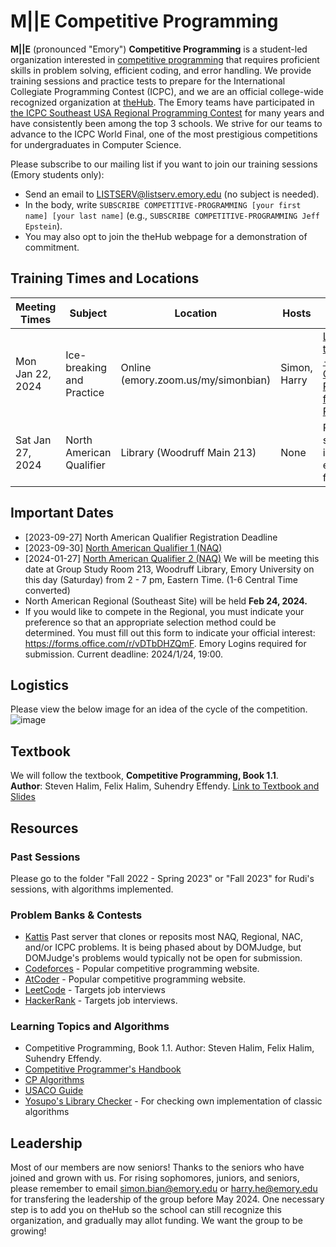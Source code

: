 # M||E Competitive Programming

**M||E** (pronounced "Emory") **Competitive Programming** is a student-led organization interested in [competitive programming](https://en.wikipedia.org/wiki/Competitive_programming) that requires proficient skills in problem solving, efficient coding, and error handling. 
We provide training sessions and practice tests to prepare for the International Collegiate Programming Contest (ICPC), and we are an official college-wide recognized organization at [theHub](https://thehub.emory.edu/organization/m-or-e).
The Emory teams have participated in [the ICPC Southeast USA Regional Programming Contest](http://seusa.vanb.org) for many years and have consistently been among the top 3 schools.
We strive for our teams to advance to the ICPC World Final, one of the most prestigious competitions for undergraduates in Computer Science.

Please subscribe to our mailing list if you want to join our training sessions (Emory students only):

* Send an email to LISTSERV@listserv.emory.edu (no subject is needed).
* In the body, write `SUBSCRIBE COMPETITIVE-PROGRAMMING [your first name] [your last name]` (e.g., `SUBSCRIBE COMPETITIVE-PROGRAMMING Jeff Epstein`).
* You may also opt to join the theHub webpage for a demonstration of commitment. 

## Training Times and Locations
| Meeting Times    | Subject                   | Location                            | Hosts        | More Info                                         |
|------------------|---------------------------|-------------------------------------|--------------|---------------------------------------------------|
| Mon Jan 22, 2024 | Ice-breaking and Practice | Online (emory.zoom.us/my/simonbian) | Simon, Harry | [Learning to Submit - New Comers](https://open.kattis.com/contests/kohkwf), [Practice for Regional](https://open.kattis.com/contests/iv54hs) |
| Sat Jan 27, 2024 | North American Qualifier  | Library (Woodruff Main 213)         | None         | Please see your individaul emails for links.      |

## Important Dates
* [2023-09-27] North American Qualifier Registration Deadline
* [2023-09-30] [North American Qualifier 1 (NAQ)](https://na.icpc.global/naq/)
* [2024-01-27] [North American Qualifier 2 (NAQ)](https://na.icpc.global/naq/) We will be meeting this date at Group Study Room 213, Woodruff Library, Emory University on this day (Saturday) from 2 - 7 pm, Eastern Time. (1-6 Central Time converted)
* North American Regional (Southeast Site) will be held **Feb 24, 2024.**
* If you would like to compete in the Regional, you must indicate your preference so that an appropriate selection method could be determined. You must fill out this form to indicate your official interest: https://forms.office.com/r/vDTbDHZQmF. Emory Logins required for submission. Current deadline: 2024/1/24, 19:00.

## Logistics
Please view the below image for an idea of the cycle of the competition. 
![image](https://github.com/emory-courses/competitive-programming/assets/52821055/e916be51-65c7-436e-9dcf-d0abe606edc8)

## Textbook
We will follow the textbook, **Competitive Programming, Book 1.1**.  
**Author**: Steven Halim, Felix Halim, Suhendry Effendy.
[Link to Textbook and Slides](https://emory-my.sharepoint.com/:f:/g/personal/sbian8_emory_edu/EoV00S3vvHJAmBWgBONwPmMBiHuxoudGOAp5Jjre5ko4BQ?e=NRHx7x)

## Resources

### Past Sessions
Please go to the folder "Fall 2022 - Spring 2023" or "Fall 2023" for Rudi's sessions, with algorithms implemented.

###  Problem Banks & Contests
* [Kattis](https://open.kattis.com/problems) Past server that clones or reposits most NAQ, Regional, NAC, and/or ICPC problems. It is being phased about by DOMJudge, but DOMJudge's problems would typically not be open for submission.
* [Codeforces](https://codeforces.com/) - Popular competitive programming website.
* [AtCoder](https://atcoder.jp/) - Popular competitive programming website.
* [LeetCode](https://leetcode.com/) - Targets job interviews
* [HackerRank](https://www.hackerrank.com/) - Targets job interviews.

### Learning Topics and Algorithms
* Competitive Programming, Book 1.1. Author: Steven Halim, Felix Halim, Suhendry Effendy.
* [Competitive Programmer's Handbook](https://usaco.guide/CPH.pdf)
* [CP Algorithms](https://cp-algorithms.com/)
* [USACO Guide](https://usaco.guide/)
* [Yosupo's Library Checker](https://judge.yosupo.jp/) - For checking own implementation of classic algorithms


## Leadership
Most of our members are now seniors! Thanks to the seniors who have joined and grown with us. For rising sophomores, juniors, and seniors, please remember to email simon.bian@emory.edu or harry.he@emory.edu for transfering the leadership of the group before May 2024. One necessary step is to add you on theHub so the school can still recognize this organization, and gradually may allot funding. We want the group to be growing! 


